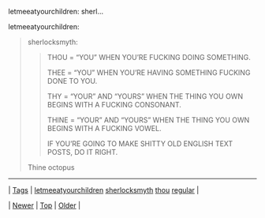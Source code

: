 <!--
title: letmeeatyourchildren
date: 2020-06-28T15:27:00.302Z
tags: letmeeatyourchildren, sherlocksmyth, thou, regular
-->


letmeeatyourchildren: sherl...

<p>letmeeatyourchildren:</p>
<blockquote>
<p>sherlocksmyth:</p>
<blockquote>
<p>THOU = “YOU” WHEN YOU’RE FUCKING DOING SOMETHING.</p>
<p>THEE = “YOU” WHEN YOU’RE HAVING SOMETHING FUCKING DONE TO YOU.</p>
<p>THY = “YOUR” AND “YOURS” WHEN THE THING YOU OWN BEGINS WITH A FUCKING CONSONANT.</p>
<p>THINE = “YOUR” AND “YOURS” WHEN THE THING YOU OWN BEGINS WITH A FUCKING VOWEL.</p>
<p>IF YOU’RE GOING TO MAKE SHITTY OLD ENGLISH TEXT POSTS, DO IT RIGHT.</p>
</blockquote>
<p>Thine octopus</p>
</blockquote>

<!--BOTTOM-POST-NAVIGATION-->
---

| [Tags](tags.md) | [letmeeatyourchildren](tag-letmeeatyourchildren.md) [sherlocksmyth](tag-sherlocksmyth.md) [thou](tag-thou.md) [regular](tag-regular.md) |

| [Newer](86719461934.md) | [Top](index.md) | [Older](86768010534.md) |